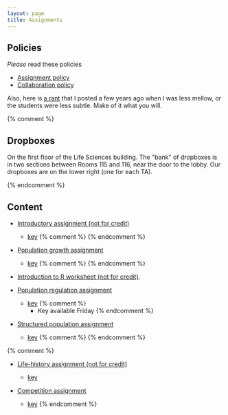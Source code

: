```yaml
---
layout: page
title: Assignments
---
```


## Policies

_Please_ read these policies

* [Assignment policy](/assignment_policy.html)
* [Collaboration policy](/Collaboration.html)

Also, here is [a rant](/rant.html) that I posted a few years ago when I was less mellow, or the students were less subtle. Make of it what you will.

{% comment %} 
## Dropboxes

On the first floor of the Life Sciences building. The "bank" of dropboxes is in two sections between Rooms 115 and 116, near the door to the lobby. Our dropboxes are on the lower right (one for each TA).

{% endcomment %} 

## Content

* [Introductory assignment (not for credit)](/materials/intro.asn.pdf)
  * [key](materials/intro.key.pdf)
{% comment %} 
{% endcomment %} 

* [Population growth assignment](/materials/pg.asn.pdf)
  * [key](materials/pg.key.pdf)
{% comment %} 
{% endcomment %} 

* [Introduction to R worksheet (not for credit)](/materials/r.export.html).

* [Population regulation assignment](/materials/regulation.asn.pdf)
  * [key](/materials/regulation.key.pdf)
{% comment %} 
	* Key available Friday
{% endcomment %} 

* [Structured population assignment](/materials/structure.asn.pdf)
  * [key](/materials/structure.key.pdf)
{% comment %} 
{% endcomment %} 

{% comment %} 
* [Life-history assignment (not for credit)](/materials/life_history.asn.pdf)
  * [key](/materials/life_history.key.pdf)

* [Competition assignment](/materials/competition.asn.pdf)
  * [key](/materials/competition.key.pdf)
{% endcomment %} 

